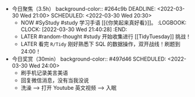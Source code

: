 - 今日聚焦（3.5h）
  background-color:: #264c9b
  DEADLINE: <2022-03-30 Wed 21:00>
  SCHEDULED: <2022-03-30 Wed 20:30>
	- NOW #SyStudy #study 学习手语 [[《你笑起来真好看》]]。
	  :LOGBOOK:
	  CLOCK: [2022-03-30 Wed 21:40:28]
	  :END:
	- LATER #random-thought #study 开始收集进行 [[TidyTuesday]] 挑战！
	- LATER 看完 `R/Tidy` 刚好熟悉下 SQL 的数据操作，双开战线！刷题到 24:00！
- 今日奖赏（30min）
  background-color:: #497d46
  SCHEDULED: <2022-03-30 Wed 24:00>
	- 刷手机记录美言美语
	- 回复微信消息，没有当我没说
	- 洗澡 --> 打开 Youtube 英文视频 --> 入眠